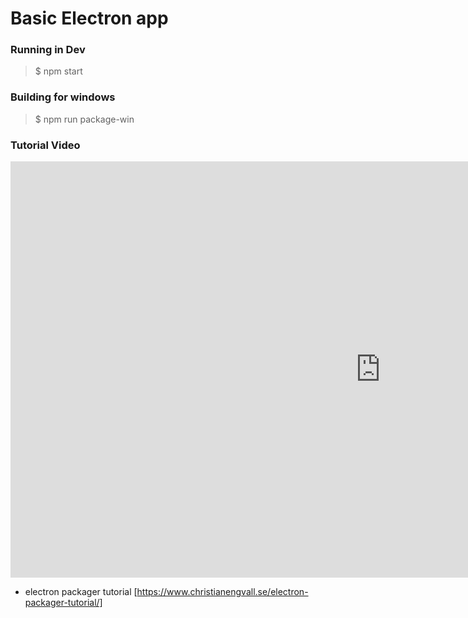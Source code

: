 # Basic Electron app

### Running in Dev
> $ npm start

### Building for windows
> $ npm run package-win


### Tutorial Video
<iframe width="1184" height="666" src="https://www.youtube.com/embed/kN1Czs0m1SU" frameborder="0" allow="accelerometer; autoplay; clipboard-write; encrypted-media; gyroscope; picture-in-picture" allowfullscreen></iframe>


* electron packager tutorial [https://www.christianengvall.se/electron-packager-tutorial/]
